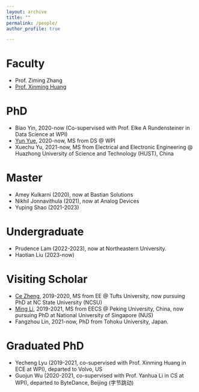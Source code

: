 ```yaml
---
layout: archive
title: ""
permalink: /people/
author_profile: true

---
```


# Faculty
* Prof. Ziming Zhang
* [Prof. Xinming Huang](http://users.wpi.edu/~xhuang/)

# PhD 
* Biao Yin, 2020-now (Co-supervised with Prof. Elke A Rundensteiner in Data Science at WPI)
* [Yun Yue](https://yunyuny.com/), 2020-now, MS from DS @ WPI
* Xuechu Yu, 2021-now, MS from Electrical and Electronic Engineering @ Huazhong University of Science and Technology (HUST), China

# Master 
* Amey Kulkarni (2020), now at Bastian Solutions
* Nikhil Jonnavithula (2021), now at Analog Devices
* Yuping Shao (2021-2023)

# Undergraduate
* Prudence Lam (2022-2023), now at Northeastern University.
* Haotian Liu (2023-now)

# Visiting Scholar
* [Ce Zheng](https://zczcwh.github.io), 2019-2020, MS from EE @ Tufts University, now pursuing PhD at NC State University (NCSU)
* [Ming Li](https://ming1993li.github.io), 2019-2021, MS from EECS @ Peking University, China, now pursuing PhD at National University of Singapore (NUS)
* Fangzhou Lin, 2021-now, PhD from Tohoku University, Japan.

# Graduated PhD 
* Yecheng Lyu (2019-2021, co-supervised with Prof. Xinming Huang in ECE at WPI), departed to Volvo, US
* Guojun Wu (2020-2021, co-supervised with Prof. Yanhua Li in CS at WPI), departed to ByteDance, Beijing (字节跳动)
